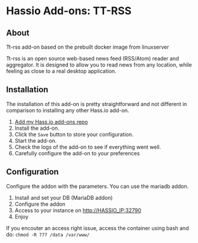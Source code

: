 # Hassio Add-ons: TT-RSS

## About

Tt-rss add-on based on the prebuilt docker image from linuxserver

Tt-rss is an open source web-based news feed (RSS/Atom) reader and aggregator.
It is designed to allow you to read news from any location,
while feeling as close to a real desktop application.

## Installation

The installation of this add-on is pretty straightforward and not different in
comparison to installing any other Hass.io add-on.

1. [Add my Hass.io add-ons repo](https://github.com/lbouriez/hassio-addons)
1. Install the add-on.
1. Click the `Save` button to store your configuration.
1. Start the add-on.
1. Check the logs of the add-on to see if everything went well.
1. Carefully configure the add-on to your preferences

## Configuration

Configure the addon with the parameters. You can use the mariadb addon.

1. Install and set your DB (MariaDB addon)
1. Configure the addon
1. Access to your instance on [http://HASSIO_IP:32790](http://HASSIO_IP:32790)
1. Enjoy

If you encouter an access right issue, access the container using bash and do:
`chmod -R 777 /data /var/www/`
